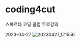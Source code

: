 # coding4cut

스파르타 코딩 클럽 무료강의

2023-04-27
![20230427_121556](https://user-images.githubusercontent.com/79763173/234750940-e2eb2bb1-552b-4e3d-afc8-7348122ce799.jpg)
